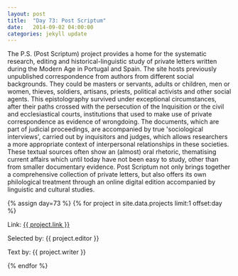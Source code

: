 ```yaml
---
layout: post
title:  "Day 73: Post Scriptum"
date:   2014-09-02 04:00:00
categories: jekyll update
---
```


<!-- Remember to change the date above -->

The P.S. (Post Scriptum) project provides a home for the systematic research, editing and historical-linguistic study of private letters written during the Modern Age in Portugal and Spain. The site hosts previously unpublished correspondence from authors from different social backgrounds. They could be masters or servants, adults or children, men or women, thieves, soldiers, artisans, priests, political activists and other social agents. This epistolography survived under exceptional circumstances, after their paths crossed with the persecution of the Inquisition or the civil and ecclesiastical courts, institutions that used to make use of private correspondence as evidence of wrongdoing. The documents, which are part of judicial proceedings, are accompanied by true 'sociological interviews', carried out by inquisitors and judges, which allows researchers a more appropriate context of interpersonal relationships in these societies. These textual sources often show an (almost) oral rhetoric, thematising current affairs which until today have not been easy to study, other than from smaller documentary evidence. Post Scriptum not only brings together a comprehensive collection of private letters, but also offers its own philological treatment through an online digital edition accompanied by linguistic and cultural studies.


<!-- Remember to assign the day -->
{% assign day=73 %}
{% for project in site.data.projects limit:1 offset:day %}
<p>Link: <a href="{{ project.link }}">{{ project.link }}</a></p>
<p>Selected by: {{ project.editor }}</p>
<p>Text by: {{ project.writer }}</p>
{% endfor %}
